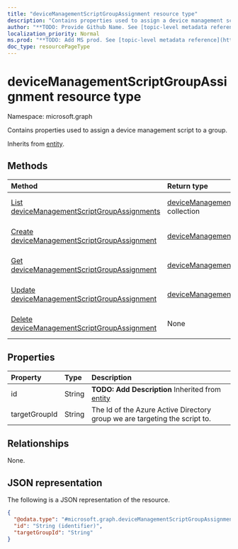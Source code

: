```yaml
---
title: "deviceManagementScriptGroupAssignment resource type"
description: "Contains properties used to assign a device management script to a group."
author: "**TODO: Provide Github Name. See [topic-level metadata reference](https://msgo.azurewebsites.net/add/document/guidelines/metadata.html#topic-level-metadata)**"
localization_priority: Normal
ms.prod: "**TODO: Add MS prod. See [topic-level metadata reference](https://msgo.azurewebsites.net/add/document/guidelines/metadata.html#topic-level-metadata)**"
doc_type: resourcePageType
---
```


# deviceManagementScriptGroupAssignment resource type

Namespace: microsoft.graph



Contains properties used to assign a device management script to a group.


Inherits from [entity](../resources/entity.md).

## Methods
|Method|Return type|Description|
|:---|:---|:---|
|[List deviceManagementScriptGroupAssignments](../api/devicemanagementscriptgroupassignment-list.md)|[deviceManagementScriptGroupAssignment](../resources/devicemanagementscriptgroupassignment.md) collection|Get a list of the [deviceManagementScriptGroupAssignment](../resources/devicemanagementscriptgroupassignment.md) objects and their properties.|
|[Create deviceManagementScriptGroupAssignment](../api/devicemanagementscriptgroupassignment-create.md)|[deviceManagementScriptGroupAssignment](../resources/devicemanagementscriptgroupassignment.md)|Create a new [deviceManagementScriptGroupAssignment](../resources/devicemanagementscriptgroupassignment.md) object.|
|[Get deviceManagementScriptGroupAssignment](../api/devicemanagementscriptgroupassignment-get.md)|[deviceManagementScriptGroupAssignment](../resources/devicemanagementscriptgroupassignment.md)|Read the properties and relationships of a [deviceManagementScriptGroupAssignment](../resources/devicemanagementscriptgroupassignment.md) object.|
|[Update deviceManagementScriptGroupAssignment](../api/devicemanagementscriptgroupassignment-update.md)|[deviceManagementScriptGroupAssignment](../resources/devicemanagementscriptgroupassignment.md)|Update the properties of a [deviceManagementScriptGroupAssignment](../resources/devicemanagementscriptgroupassignment.md) object.|
|[Delete deviceManagementScriptGroupAssignment](../api/devicemanagementscriptgroupassignment-delete.md)|None|Deletes a [deviceManagementScriptGroupAssignment](../resources/devicemanagementscriptgroupassignment.md) object.|

## Properties
|Property|Type|Description|
|:---|:---|:---|
|id|String|**TODO: Add Description** Inherited from [entity](../resources/entity.md)|
|targetGroupId|String|The Id of the Azure Active Directory group we are targeting the script to.|

## Relationships
None.

## JSON representation
The following is a JSON representation of the resource.
<!-- {
  "blockType": "resource",
  "keyProperty": "id",
  "@odata.type": "microsoft.graph.deviceManagementScriptGroupAssignment",
  "baseType": "microsoft.graph.entity",
  "openType": false
}
-->
``` json
{
  "@odata.type": "#microsoft.graph.deviceManagementScriptGroupAssignment",
  "id": "String (identifier)",
  "targetGroupId": "String"
}
```

